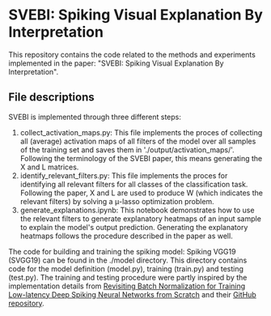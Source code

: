 # SVEBI: Spiking Visual Explanation By Interpretation

This repository contains the code related to the methods and experiments implemented in the paper: "SVEBI: Spiking Visual Explanation By Interpretation". 

## File descriptions

SVEBI is implemented through three different steps: 

1. collect_activation_maps.py: This file implements the proces of collecting all (average) activation maps of all filters of the model over all samples of the training set and saves them in './output/activation_maps/'. Following the terminology of the SVEBI paper, this means generating the X and L matrices.
2. identify_relevant_filters.py: This file implements the proces for identifying all relevant filters for all classes of the classification task. Following the paper, X and L are used to produce W (which indicates the relevant filters) by solving a μ-lasso optimization problem.
3. generate_explanations.ipynb: This notebook demonstrates how to use the relevant filters to generate explanatory heatmaps of an input sample to explain the model's output prediction. Generating the explanatory heatmaps follows the procedure described in the paper as well. 

The code for building and training the spiking model: Spiking VGG19 (SVGG19) can be found in the ./model directory. This directory contains code for the model definition (model.py), training (train.py) and testing (test.py). The training and testing procedure were partly inspired by the implementation details from [Revisiting Batch Normalization for Training Low-latency Deep Spiking Neural Networks from Scratch](https://arxiv.org/abs/2010.01729) and their [GitHub repository](https://github.com/Intelligent-Computing-Lab-Yale/BNTT-Batch-Normalization-Through-Time?tab=readme-ov-file).